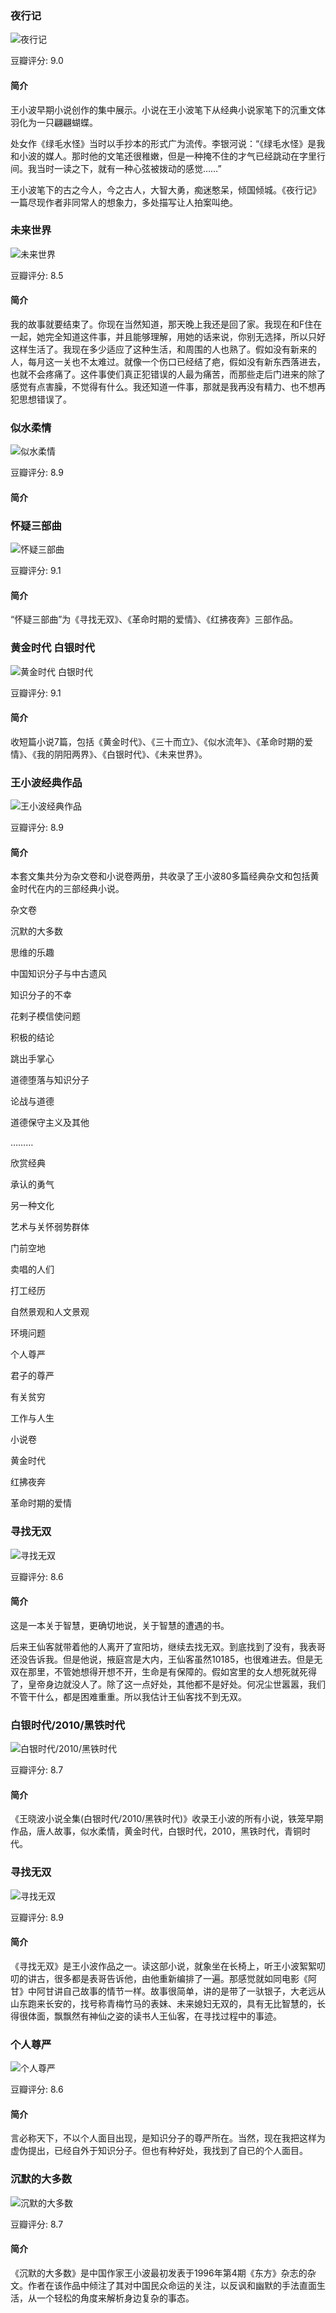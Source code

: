 ### 夜行记

![夜行记](https://img3.doubanio.com/view/subject/l/public/s8482723.jpg)

豆瓣评分: 9.0

#### 简介

王小波早期小说创作的集中展示。小说在王小波笔下从经典小说家笔下的沉重文体羽化为一只翩翩蝴蝶。

处女作《绿毛水怪》当时以手抄本的形式广为流传。李银河说：“《绿毛水怪》是我和小波的媒人。那时他的文笔还很稚嫩，但是一种掩不住的才气已经跳动在字里行间。我当时一读之下，就有一种心弦被拨动的感觉……”

王小波笔下的古之今人，今之古人，大智大勇，痴迷憨呆，倾国倾城。《夜行记》一篇尽现作者非同常人的想象力，多处描写让人拍案叫绝。



### 未来世界

![未来世界](https://img3.doubanio.com/view/subject/l/public/s3324651.jpg)

豆瓣评分: 8.5

#### 简介

我的故事就要结束了。你现在当然知道，那天晚上我还是回了家。我现在和F住在一起，她完全知道这件事，并且能够理解，用她的话来说，你别无选择，所以只好这样生活了。我现在多少适应了这种生活，和周围的人也熟了。假如没有新来的人，每月这一关也不太难过。就像一个伤口已经结了疤，假如没有新东西落进去，也就不会疼痛了。这件事使们真正犯错误的人最为痛苦，而那些走后门进来的除了感觉有点害臊，不觉得有什么。我还知道一件事，那就是我再没有精力、也不想再犯思想错误了。



### 似水柔情

![似水柔情](https://img1.doubanio.com/view/subject/l/public/s26260629.jpg)

豆瓣评分: 8.9

#### 简介





### 怀疑三部曲

![怀疑三部曲](https://img1.doubanio.com/view/subject/l/public/s1067629.jpg)

豆瓣评分: 9.1

#### 简介

“怀疑三部曲”为《寻找无双》、《革命时期的爱情》、《红拂夜奔》三部作品。



### 黄金时代 白银时代

![黄金时代 白银时代](https://img3.doubanio.com/view/subject/l/public/s2894125.jpg)

豆瓣评分: 9.1

#### 简介

收短篇小说7篇，包括《黄金时代》、《三十而立》、《似水流年》、《革命时期的爱情》、《我的阴阳两界》、《白银时代》、《未来世界》。



### 王小波经典作品

![王小波经典作品](https://img1.doubanio.com/view/subject/l/public/s1529149.jpg)

豆瓣评分: 8.9

#### 简介

本套文集共分为杂文卷和小说卷两册，共收录了王小波80多篇经典杂文和包括黄金时代在内的三部经典小说。

杂文卷

沉默的大多数

思维的乐趣

中国知识分子与中古遗风

知识分子的不幸

花剌子模信使问题

积极的结论

跳出手掌心

道德堕落与知识分子

论战与道德

道德保守主义及其他



………

欣赏经典

承认的勇气

另一种文化

艺术与关怀弱势群体

门前空地

卖唱的人们

打工经历

自然景观和人文景观

环境问题

个人尊严

君子的尊严

有关贫穷

工作与人生

小说卷

黄金时代

红拂夜奔

革命时期的爱情



### 寻找无双

![寻找无双](https://img1.doubanio.com/view/subject/l/public/s3427707.jpg)

豆瓣评分: 8.6

#### 简介

这是一本关于智慧，更确切地说，关于智慧的遭遇的书。

后来王仙客就带着他的人离开了宣阳坊，继续去找无双。到底找到了没有，我表哥还没告诉我。但是他说，掖庭宫是大内，王仙客虽然10185，也很难进去。但是无双在那里，不管她想得开想不开，生命是有保障的。假如宮里的女人想死就死得了，皇帝身边就没人了。除了这一点好处，其他都不是好处。何况尘世嚣嚣，我们不管干什么，都是困难重重。所以我估计王仙客找不到无双。



### 白银时代/2010/黑铁时代

![白银时代/2010/黑铁时代](https://img1.doubanio.com/view/subject/l/public/s2122898.jpg)

豆瓣评分: 8.7

#### 简介

《王晓波小说全集(白银时代/2010/黑铁时代)》收录王小波的所有小说，铁笼早期作品，唐人故事，似水柔情，黄金时代，白银时代，2010，黑铁时代，青铜时代。



### 寻找无双

![寻找无双](https://img1.doubanio.com/view/subject/l/public/s9321019.jpg)

豆瓣评分: 8.9

#### 简介

《寻找无双》是王小波作品之一。读这部小说，就象坐在长椅上，听王小波絮絮叨叨的讲古，很多都是表哥告诉他，由他重新编排了一遍。那感觉就如同电影《阿甘》中阿甘讲自己故事的情节一样。故事很简单，讲的是带了一驮银子，大老远从山东跑来长安的，找号称青梅竹马的表妹、未来媳妇无双的，具有无比智慧的，长得很体面，飘飘然有神仙之姿的读书人王仙客，在寻找过程中的事迹。



### 个人尊严

![个人尊严](https://img3.doubanio.com/view/subject/l/public/s1678966.jpg)

豆瓣评分: 8.6

#### 简介

言必称天下，不以个人面目出现，是知识分子的尊严所在。当然，现在我把这样为虚伪提出，已经自外于知识分子。但也有种好处，我找到了自已的个人面目。



### 沉默的大多数

![沉默的大多数](https://img3.doubanio.com/view/subject/l/public/s29112712.jpg)

豆瓣评分: 8.7

#### 简介

《沉默的大多数》是中国作家王小波最初发表于1996年第4期《东方》杂志的杂文。作者在该作品中倾注了其对中国民众命运的关注，以反讽和幽默的手法直面生活，从一个轻松的角度来解析身边复杂的事态。

